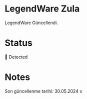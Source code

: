 # LegendWare Zula
LegendWare Güncellendi.

# Status
🔴 Detected

# Notes
Son güncellenme tarihi: 30.05.2024
x
